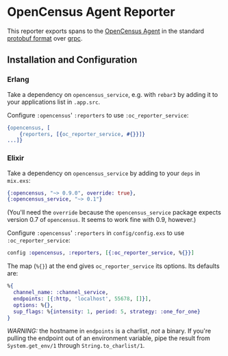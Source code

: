 # OpenCensus Agent Reporter

This reporter exports spans to the [OpenCensus Agent](https://github.com/census-instrumentation/opencensus-service) in the standard [protobuf format](https://github.com/census-instrumentation/opencensus-proto) over [grpc](https://grpc.io/).

## Installation and Configuration

### Erlang

Take a dependency on `opencensus_service`, e.g. with `rebar3` by adding it
to your applications list in `.app.src`.

Configure `:opencensus`' `:reporters` to use `:oc_reporter_service`:

``` erlang
{opencensus, [
    {reporters, [{oc_reporter_service, #{}}]}
...]}
```

### Elixir

Take a dependency on `opencensus_service` by adding to your `deps` in
`mix.exs`:

```elixir
{:opencensus, "~> 0.9.0", override: true},
{:opencensus_service, "~> 0.1"}
```

(You'll need the `override` because the `opencensus_service` package expects
version 0.7 of `opencensus`. It seems to work fine with 0.9, however.)

Configure `:opencensus`' `:reporters` in `config/config.exs` to use
`:oc_reporter_service`:

```elixir
config :opencensus, :reporters, [{:oc_reporter_service, %{}}]
```

The map (`%{}`) at the end gives `oc_reporter_service` its options. Its
defaults are:

```elixir
%{
  channel_name: :channel_service,
  endpoints: [{:http, 'localhost', 55678, []}],
  options: %{},
  sup_flags: %{intensity: 1, period: 5, strategy: :one_for_one}
}
```

*WARNING:* the hostname in `endpoints` is a charlist, _not_ a binary. If
you're pulling the endpoint out of an environment variable, pipe the result
from `System.get_env/1` through `String.to_charlist/1`.
